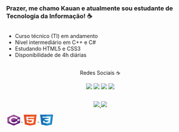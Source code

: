 ### Prazer, me chamo Kauan e atualmente sou estudante de Tecnologia da Informação! ☕
##

- Curso técnico (TI) em andamento
- Nível intermediário em C++ e C#
- Estudando HTML5 e CSS3
- Disponibilidade de 4h diárias

##

  <div align="center"> 
  
  Redes Sociais ☕
  
  <a href = "mailto:kauan.g.apolinario@gmail.com"><img src="https://img.shields.io/badge/Gmail-D14836?style=for-the-badge&logo=gmail&logoColor=white" target="_blank"></a>
     <a href="https://t.me/KauanApolinario" target="_blank"><img src="https://img.shields.io/badge/Telegram-2CA5E0?style=for-the-badge&logo=telegram&logoColor=white" target="_blank"></a> 
  <a href="https://www.linkedin.com/in/kauan-g-apolinario-950628226/" target="_blank"><img src="https://img.shields.io/badge/-LinkedIn-%230077B5?style=for-the-badge&logo=linkedin&logoColor=white" target="_blank"></a> 
  <a href="https://www.youtube.com/channel/UCUYYhNyLF53iy7UhtakdeRQ" target="_blank"><img src="https://img.shields.io/badge/YouTube-FF0000?style=for-the-badge&logo=youtube&logoColor=white" target="_blank"></a>
  
</div>

##

<div align="center">
  <a href="https://github.com/KauanApolinario">
  <img height="180em" src="https://github-readme-stats.vercel.app/api?username=KauanApolinario&show_icons=true&theme=onedark&include_all_commits=true&count_private=true"/>
  <img height="180em" src="https://github-readme-stats.vercel.app/api/top-langs/?username=KauanApolinario&layout=compact&langs_count=7&theme=onedark"/>
</div>

  
<div style="display: inline_block"><br>
   <img align="center" alt="Rafa-Csharp" height="30" width="40" src="https://raw.githubusercontent.com/devicons/devicon/master/icons/csharp/csharp-original.svg">
  
  <img align="center" alt="Rafa-HTML" height="30" width="40" src="https://raw.githubusercontent.com/devicons/devicon/master/icons/html5/html5-original.svg">
  
  <img align="center" alt="Rafa-CSS" height="30" width="40" src="https://raw.githubusercontent.com/devicons/devicon/master/icons/css3/css3-original.svg">
</div>
  
  ##
  

  
  
